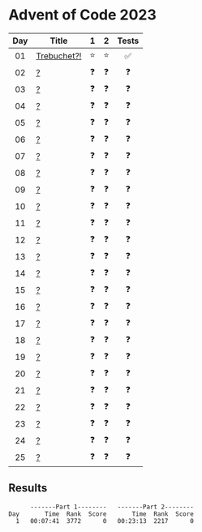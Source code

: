 # Advent of Code 2023

| Day | Title                                              |     1      |     2      |       Tests        |
| :-: | -------------------------------------------------- | :--------: | :--------: | :----------------: |
| 01  | [Trebuchet?!](https://adventofcode.com/2023/day/1) |   :star:   |   :star:   | :white_check_mark: |
| 02  | [?](https://adventofcode.com/2023/day/2)           | :question: | :question: |     :question:     |
| 03  | [?](https://adventofcode.com/2023/day/3)           | :question: | :question: |     :question:     |
| 04  | [?](https://adventofcode.com/2023/day/4)           | :question: | :question: |     :question:     |
| 05  | [?](https://adventofcode.com/2023/day/5)           | :question: | :question: |     :question:     |
| 06  | [?](https://adventofcode.com/2023/day/6)           | :question: | :question: |     :question:     |
| 07  | [?](https://adventofcode.com/2023/day/7)           | :question: | :question: |     :question:     |
| 08  | [?](https://adventofcode.com/2023/day/8)           | :question: | :question: |     :question:     |
| 09  | [?](https://adventofcode.com/2023/day/9)           | :question: | :question: |     :question:     |
| 10  | [?](https://adventofcode.com/2023/day/10)          | :question: | :question: |     :question:     |
| 11  | [?](https://adventofcode.com/2023/day/11)          | :question: | :question: |     :question:     |
| 12  | [?](https://adventofcode.com/2023/day/12)          | :question: | :question: |     :question:     |
| 13  | [?](https://adventofcode.com/2023/day/13)          | :question: | :question: |     :question:     |
| 14  | [?](https://adventofcode.com/2023/day/14)          | :question: | :question: |     :question:     |
| 15  | [?](https://adventofcode.com/2023/day/15)          | :question: | :question: |     :question:     |
| 16  | [?](https://adventofcode.com/2023/day/16)          | :question: | :question: |     :question:     |
| 17  | [?](https://adventofcode.com/2023/day/17)          | :question: | :question: |     :question:     |
| 18  | [?](https://adventofcode.com/2023/day/18)          | :question: | :question: |     :question:     |
| 19  | [?](https://adventofcode.com/2023/day/19)          | :question: | :question: |     :question:     |
| 20  | [?](https://adventofcode.com/2023/day/20)          | :question: | :question: |     :question:     |
| 21  | [?](https://adventofcode.com/2023/day/21)          | :question: | :question: |     :question:     |
| 22  | [?](https://adventofcode.com/2023/day/22)          | :question: | :question: |     :question:     |
| 23  | [?](https://adventofcode.com/2023/day/23)          | :question: | :question: |     :question:     |
| 24  | [?](https://adventofcode.com/2023/day/24)          | :question: | :question: |     :question:     |
| 25  | [?](https://adventofcode.com/2023/day/25)          | :question: | :question: |     :question:     |

## Results

```text
      -------Part 1--------   -------Part 2--------
Day       Time  Rank  Score       Time  Rank  Score
  1   00:07:41  3772      0   00:23:13  2217      0
```
